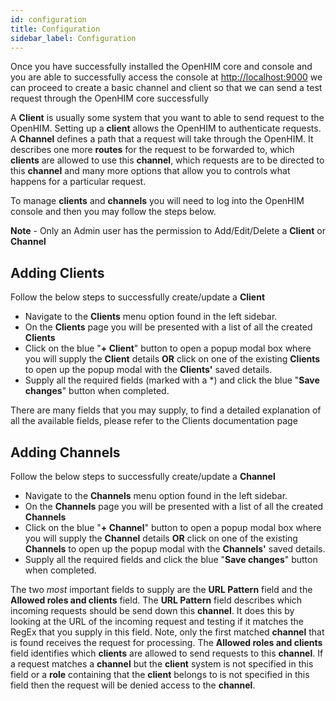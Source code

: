 ```yaml
---
id: configuration
title: Configuration
sidebar_label: Configuration
---
```


Once you have successfully installed the OpenHIM core and console and you are able to successfully access the console at [http://localhost:9000](http://localhost:9000) we can proceed to create a basic channel and client so that we can send a test request through the OpenHIM core successfully

A **Client** is usually some system that you want to able to send request to the OpenHIM. Setting up a **client** allows the OpenHIM to authenticate requests. A **Channel** defines a path that a request will take through the OpenHIM. It describes one more **routes** for the request to be forwarded to, which **clients** are allowed to use this **channel**, which requests are to be directed to this **channel** and many more options that allow you to controls what happens for a particular request.

To manage **clients** and **channels** you will need to log into the OpenHIM console and then you may follow the steps below.

**Note** - Only an Admin user has the permission to Add/Edit/Delete a **Client** or **Channel**

## Adding Clients

Follow the below steps to successfully create/update a **Client**

- Navigate to the **Clients** menu option found in the left sidebar.
- On the **Clients** page you will be presented with a list of all the created **Clients**
- Click on the blue "**+ Client**" button to open a popup modal box where you will supply the **Client** details **OR** click on one of the existing **Clients** to open up the popup modal with the **Clients'** saved details.
- Supply all the required fields (marked with a \*) and click the blue "**Save changes**" button when completed.

There are many fields that you may supply, to find a detailed explanation of all the available fields, please refer to the Clients documentation page

## Adding Channels

Follow the below steps to successfully create/update a **Channel**

- Navigate to the **Channels** menu option found in the left sidebar.
- On the **Channels** page you will be presented with a list of all the created **Channels**
- Click on the blue "**+ Channel**" button to open a popup modal box where you will supply the **Channel** details **OR** click on one of the existing **Channels** to open up the popup modal with the **Channels'** saved details.
- Supply all the required fields and click the blue "**Save changes**" button when completed.

The two _most_ important fields to supply are the **URL Pattern** field and the **Allowed roles and clients** field. The **URL Pattern** field describes which incoming requests should be send down this **channel**. It does this by looking at the URL of the incoming request and testing if it matches the RegEx that you supply in this field. Note, only the first matched **channel** that is found receives the request for processing. The **Allowed roles and clients** field identifies which **clients** are allowed to send requests to this **channel**. If a request matches a **channel** but the **client** system is not specified in this field or a **role** containing that the **client** belongs to is not specified in this field then the request will be denied access to the **channel**.

